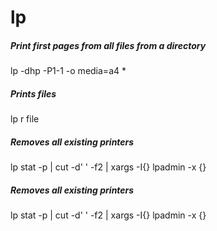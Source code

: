 # lp

##### Print first pages from all files from a directory

   lp  -dhp -P1-1 -o media=a4 *

##### Prints files

   lp r file

##### Removes all existing printers

   lp stat -p | cut -d' ' -f2 | xargs -I{} lpadmin -x {}

##### Removes all existing printers

   lp stat -p | cut -d' ' -f2 | xargs -I{} lpadmin -x {}

